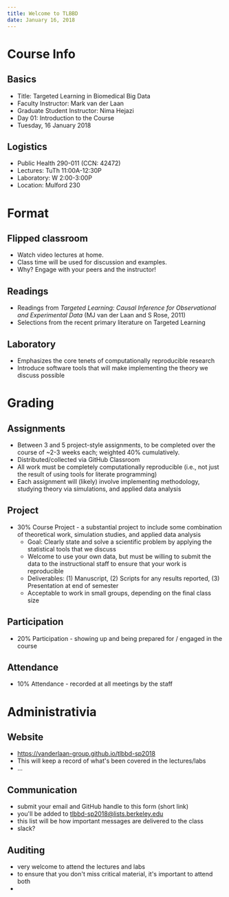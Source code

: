 ```yaml
---
title: Welcome to TLBBD
date: January 16, 2018
---
```


# Course Info

## Basics
* Title: Targeted Learning in Biomedical Big Data
* Faculty Instructor: Mark van der Laan
* Graduate Student Instructor: Nima Hejazi
* Day 01: Introduction to the Course
* Tuesday, 16 January 2018

## Logistics
* Public Health 290-011 (CCN: 42472)
* Lectures: TuTh 11:00A-12:30P
* Laboratory: W 2:00-3:00P
* Location: Mulford 230

# Format

## Flipped classroom
* Watch video lectures at home.
* Class time will be used for discussion and examples.
* Why? Engage with your peers and the instructor!

## Readings
* Readings from _Targeted Learning: Causal Inference for Observational and
    Experimental Data_ (MJ van der Laan and S Rose, 2011)
* Selections from the recent primary literature on Targeted Learning

## Laboratory
* Emphasizes the core tenets of computationally reproducible research
* Introduce software tools that will make implementing the theory we discuss
    possible

# Grading

## Assignments
* Between 3 and 5 project-style assignments, to be completed over the course of
    ~2-3 weeks each; weighted 40% cumulatively.
* Distributed/collected via GitHub Classroom
* All work must be completely computationally reproducible (i.e., not just
    the result of using tools for literate programming)
* Each assignment will (likely) involve implementing methodology, studying
        theory via simulations, and applied data analysis

## Project
* 30% Course Project - a substantial project to include some combination of
    theoretical work, simulation studies, and applied data analysis
    * Goal: Clearly state and solve a scientific problem by applying the
        statistical tools that we discuss
    * Welcome to use your own data, but must be willing to submit the data to
        the instructional staff to ensure that your work is reproducible
    * Deliverables: (1) Manuscript, (2) Scripts for any results reported, (3)
        Presentation at end of semester
    * Acceptable to work in small groups, depending on the final class size

## Participation
* 20% Participation - showing up and being prepared for / engaged in the course

## Attendance
* 10% Attendance - recorded at all meetings by the staff

# Administrativia

## Website
* https://vanderlaan-group.github.io/tlbbd-sp2018
* This will keep a record of what's been covered in the lectures/labs
* ...

## Communication
* submit your email and GitHub handle to this form (short link)
* you'll be added to tlbbd-sp2018@lists.berkeley.edu
* this list will be how important messages are delivered to the class
* slack?

## Auditing
* very welcome to attend the lectures and labs
* to ensure that you don't miss critical material, it's important to attend both
*

